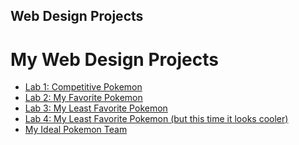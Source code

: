 ## Web Design Projects

<h1>My Web Design Projects</h1>

<ul>
    <li><a href="Lab1/index.html">Lab 1: Competitive Pokemon</a></li>
    <li><a href="Lab2/index.html">Lab 2: My Favorite Pokemon</a></li>
    <li><a href="Lab3/index.html">Lab 3: My Least Favorite Pokemon</a></li>
    <li><a href="Lab4/index.html">Lab 4: My Least Favorite Pokemon (but this time it looks cooler)</a></li>
    <li><a href="Midterm/index.html">My Ideal Pokemon Team</a></li>
</ul>